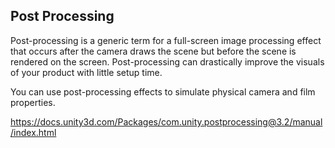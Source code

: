 ## Post Processing
Post-processing is a generic term for a full-screen image processing effect that occurs after the camera draws the scene but before the scene is rendered on the screen. Post-processing can drastically improve the visuals of your product with little setup time.

You can use post-processing effects to simulate physical camera and film properties.



https://docs.unity3d.com/Packages/com.unity.postprocessing@3.2/manual/index.html



